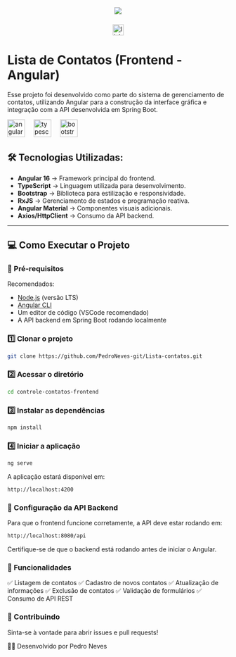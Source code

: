 <div align="center">
<img src="https://png.pngtree.com/png-vector/20220616/ourmid/pngtree-people-contact-logo-vector-icon-png-image_5111734.png"/>
</div>

###

<div align="center">
  <a href="https://www.linkedin.com/in/pedro-neves-867001258/" target="_blank">
    <img src="https://img.shields.io/static/v1?message=LinkedIn&logo=linkedin&label=&color=0077B5&logoColor=white&labelColor=&style=for-the-badge" height="25" alt="linkedin logo"  />
  </a>
</div>

###

# Lista de Contatos (Frontend - Angular)

Esse projeto foi desenvolvido como parte do sistema de gerenciamento de contatos, utilizando Angular para a construção da interface gráfica e integração com a API desenvolvida em Spring Boot.

<div align="left">
  <img src="https://cdn.jsdelivr.net/gh/devicons/devicon/icons/angularjs/angularjs-original.svg" height="40" alt="angular logo" />
  <img width="12" />
  <img src="https://cdn.jsdelivr.net/gh/devicons/devicon/icons/typescript/typescript-original.svg" height="40" alt="typescript logo" />
  <img width="12" />
  <img src="https://cdn.jsdelivr.net/gh/devicons/devicon/icons/bootstrap/bootstrap-original.svg" height="40" alt="bootstrap logo" />
</div>

## 🛠 Tecnologias Utilizadas:

- **Angular 16** → Framework principal do frontend.
- **TypeScript** → Linguagem utilizada para desenvolvimento.
- **Bootstrap** → Biblioteca para estilização e responsividade.
- **RxJS** → Gerenciamento de estados e programação reativa.
- **Angular Material** → Componentes visuais adicionais.
- **Axios/HttpClient** → Consumo da API backend.

---

## 💻 Como Executar o Projeto  

### **📌 Pré-requisitos** 

Recomendados:
- [Node.js](https://nodejs.org/en/download/) (versão LTS)
- [Angular CLI](https://angular.io/cli)
- Um editor de código (VSCode recomendado)
- A API backend em Spring Boot rodando localmente

### **1️⃣ Clonar o projeto**
```bash
git clone https://github.com/PedroNeves-git/Lista-contatos.git
```

### **2️⃣ Acessar o diretório**
```bash
cd controle-contatos-frontend
```

### **3️⃣ Instalar as dependências**
```bash
npm install
```

### **4️⃣ Iniciar a aplicação**
```bash
ng serve
```
A aplicação estará disponível em:

```bash
http://localhost:4200
```

### 📌 Configuração da API Backend
Para que o frontend funcione corretamente, a API deve estar rodando em:

```bash
http://localhost:8080/api
```
Certifique-se de que o backend está rodando antes de iniciar o Angular.

### 📌 Funcionalidades
✅ Listagem de contatos
✅ Cadastro de novos contatos
✅ Atualização de informações
✅ Exclusão de contatos
✅ Validação de formulários
✅ Consumo de API REST

### 🚀 Contribuindo
Sinta-se à vontade para abrir issues e pull requests!

👨‍💻 Desenvolvido por Pedro Neves
